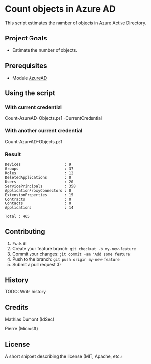 # Count objects in Azure AD

This script estimates the number of objects in Azure Active Directory.

## Project Goals

* Estimate the number of objects.

## Prerequisites

* Module [AzureAD](https://docs.microsoft.com/en-us/powershell/azure/install-az-ps?view=azps-5.2.0)

## Using the script
### With current credential
Count-AzureAD-Objects.ps1 -CurrentCredential

### With another current credential
Count-AzureAD-Objects.ps1

### Result
    Devices                    : 9
    Groups                     : 37
    Roles                      : 12
    DeletedApplications        : 0
    Users                      : 20
    ServicePrincipals          : 358
    ApplicationProxyConnectors : 0
    ExtensionProperties        : 15
    Contracts                  : 0
    Contacts                   : 0
    Applications               : 14

    Total : 465

## Contributing

1. Fork it!
2. Create your feature branch: `git checkout -b my-new-feature`
3. Commit your changes: `git commit -am 'Add some feature'`
4. Push to the branch: `git push origin my-new-feature`
5. Submit a pull request :D

## History

TODO: Write history

## Credits

Mathias Dumont (IdSec)

Pierre (Microsft)

## License

A short snippet describing the license (MIT, Apache, etc.)

